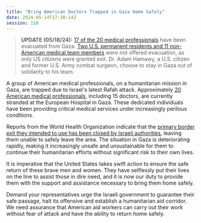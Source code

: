 ```yaml
---
title: "Bring American Doctors Trapped in Gaza Home Safely"
date: 2024-05-14T17:38:14Z
session: 118
---
```

>**UPDATE (05/18/24):**  [17 of the 20 medical professionals](https://www.nbcnews.com/news/world/17-20-us-doctors-stuck-gaza-depart-help-us-officials-source-says-rcna152866) have been evacuated from Gaza. [Two U.S. permanent residents and 11 non-American medical team members](https://www.washingtonpost.com/politics/2024/05/18/adam-hamawy-gaza-doctor-evacuation/) were not offered evacuation, as only US citizens were granted exit. Dr. Adam Hamawy, a U.S. citizen and former U.S. Army combat surgeon, choose to stay in Gaza out of solidarity to his team. 

A group of American medical professionals, on a humanitarian mission in Gaza, are trapped due to Israel's latest Rafah attack. Approximately [20 American medical professionals](https://theintercept.com/2024/05/13/rafah-doctors-european-hospital-un-employee-killed/), including 15 doctors, are currently stranded at the European Hospital in Gaza. These dedicated individuals have been providing critical medical services under increasingly perilous conditions.

Reports from the World Health Organization indicate that the [primary border exit they intended to use has been closed by Israeli authorities](https://www.npr.org/sections/goatsandsoda/2024/05/13/1251016228/rafah-gaza-american-medical-volunteers-hospital), leaving them unable to safely leave the area. The situation in Gaza is deteriorating rapidly, making it increasingly unsafe and unsustainable for them to continue their humanitarian efforts without significant risk to their own lives.

It is imperative that the United States takes swift action to ensure the safe return of these brave men and women. They have selflessly put their lives on the line to assist those in dire need, and it is now our duty to provide them with the support and assistance necessary to bring them home safely.

Demand your representatives urge the Israeli government to guarantee their safe passage, halt its offensive and establish a humanitarian aid corridor. We need assurance that American aid workers can carry out their work without fear of attack and have the ability to return home safely. 
